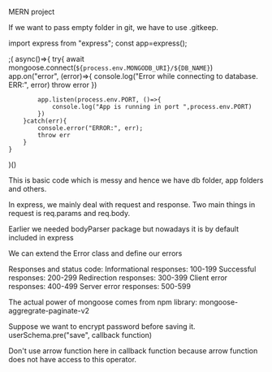 MERN project

If we want to pass empty folder in git, we have to use .gitkeep.

import express from "express";
const app=express();

;(
    async()=>{
        try{
            await mongoose.connect(`${process.env.MONGODB_URI}/${DB_NAME}`)
            app.on("error", (error)=>{
                console.log("Error while connecting to database. ERR:", error)
                throw error
            })

            app.listen(process.env.PORT, ()=>{
                console.log("App is running in port ",process.env.PORT)
            })
        }catch(err){
            console.error("ERROR:", err);
            throw err
        }
    }
)()

This is basic code which is messy and hence we have db folder, app folders and others.

In express, we mainly deal with request and response. Two main things in request is req.params and req.body.

Earlier we needed bodyParser package but nowadays it is by default included in express

We can extend the Error class and define our errors

Responses and status code:
Informational responses: 100-199
Successful responses: 200-299
Redirection responses: 300-399
Client error responses: 400-499
Server error responses: 500-599

The actual power of mongoose comes from npm library: mongoose-aggregrate-paginate-v2

Suppose we want to encrypt password before saving it.
userSchema.pre("save", callback function)

Don't use arrow function here in callback function because arrow function does not have access to this operator.